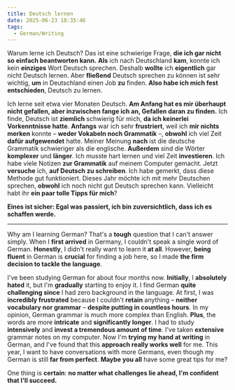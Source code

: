 ```yaml
---
title: Deutsch lernen
date: 2025-06-23 18:35:46
tags:
  - German/Writing
---
```


Warum lerne ich Deutsch? Das ist eine schwierige Frage, **die ich gar nicht so einfach beantworten kann.** **Als** ich nach Deutschland **kam**, konnte ich kein **einziges** Wort Deutsch sprechen. Deshalb **wollte** ich **eigentlich** gar nicht Deutsch lernen. Aber **fließend** Deutsch sprechen zu können ist sehr wichtig, **um** in Deutschland einen Job **zu** finden. **Also habe ich mich fest entschieden**, Deutsch zu lernen.

Ich lerne seit etwa vier Monaten Deutsch. **Am Anfang hat es mir überhaupt nicht gefallen, aber inzwischen fange ich an, Gefallen daran zu finden.** Ich finde, Deutsch ist **ziemlich** schwierig für mich, **da ich keinerlei Vorkenntnisse hatte**. **Anfangs** war ich sehr **frustriert**, weil ich **mir nichts merken** konnte – **weder Vokabeln noch Grammatik** –, **obwohl** ich viel Zeit **dafür aufgewendet** hatte. Meiner Meinung **nach** ist die deutsche Grammatik schwieriger als die englische. **Außerdem** sind die Wörter **komplexer** und **länger**. Ich musste hart lernen und viel Zeit **investieren**. Ich habe viele Notizen **zur Grammatik** auf meinem Computer gemacht. Jetzt **versuche** ich, **auf Deutsch zu schreiben**. Ich habe gemerkt, dass diese Methode gut funktioniert. Dieses Jahr möchte ich mit mehr Deutschen sprechen, **obwohl** ich noch nicht gut Deutsch sprechen kann. Vielleicht habt ihr **ein paar tolle Tipps für mich**?

**Eines ist sicher: Egal was passiert, ich bin zuversichtlich, dass ich es schaffen werde.**

---

Why am I learning German? That's a **tough** question that I can't answer simply. When I **first arrived** in Germany, I couldn't speak a single word of German. **Honestly**, I didn't really want to learn it **at all**. However, **being fluent** in German is **crucial** for finding a job here, so I made **the firm decision to tackle the language**.

I've been studying German for about four months now. **Initially**, I **absolutely hated** it, but I'm **gradually** starting to enjoy it. I find German **quite challenging since** I had zero background in the language. At first, I was **incredibly frustrated** because I couldn't **retain** anything – **neither vocabulary nor grammar** – **despite putting in countless hours**. In my opinion, German grammar is much more complex than English. **Plus**, the words are more **intricate** and **significantly longer**. I had to study **intensively** and **invest a tremendous amount of time**. I've taken **extensive** grammar notes on my computer. Now I'm **trying my hand at writing** in German, and I've found that this **approach really works well** for me. This year, I want to have conversations with more Germans, even though my German is still **far from perfect**. **Maybe you all** have some great tips for me?

One thing is **certain**: **no matter what challenges lie ahead, I'm confident that I'll succeed.**
